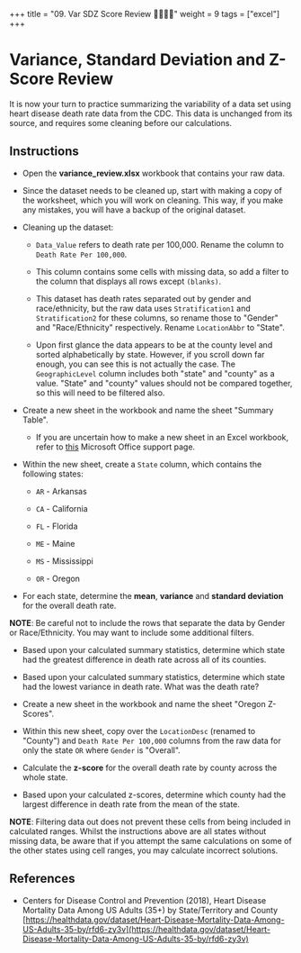 +++
title = "09. Var SDZ Score Review  👩‍🎓👨‍🎓"
weight = 9
tags = ["excel"] 
+++

# Variance, Standard Deviation and Z-Score Review

It is now your turn to practice summarizing the variability of a data set using heart disease death rate data from the CDC. This data is unchanged from its source, and requires some cleaning before our calculations.

## Instructions

* Open the **variance_review.xlsx** workbook that contains your raw data.

* Since the dataset needs to be cleaned up, start with making a copy of the worksheet, which you will work on cleaning. This way, if you make any mistakes, you will have a backup of the original dataset.

* Cleaning up the dataset:

  * `Data_Value` refers to death rate per 100,000. Rename the column to `Death Rate Per 100,000`.

  * This column contains some cells with missing data, so add a filter to the column that displays all rows except `(blanks)`.

  * This dataset has death rates separated out by gender and race/ethnicity, but the raw data uses `Stratification1` and `Stratification2` for these columns, so rename those to "Gender" and "Race/Ethnicity" respectively. Rename `LocationAbbr` to "State".

  * Upon first glance the data appears to be at the county level and sorted alphabetically by state. However, if you scroll down far enough, you can see this is not actually the case. The `GeographicLevel` column includes both "state" and "county" as a value. "State" and "county" values should not be compared together, so this will need to be filtered also.

* Create a new sheet in the workbook and name the sheet "Summary Table".

  * If you are uncertain how to make a new sheet in an Excel workbook, refer to [this](https://support.office.com/en-ie/article/insert-or-delete-a-worksheet-19d3d21e-a3b3-4e13-a422-d1f43f1faaf2) Microsoft Office support page.

* Within the new sheet, create a `State` column, which contains the following states:

  * `AR` - Arkansas

  * `CA` - California

  * `FL` - Florida

  * `ME` - Maine

  * `MS` - Mississippi

  * `OR` - Oregon

* For each state, determine the **mean**, **variance** and **standard deviation** for the overall death rate.

**NOTE**: Be careful not to include the rows that separate the data by Gender or Race/Ethnicity. You may want to include some additional filters.

* Based upon your calculated summary statistics, determine which state had the greatest difference in death rate across all of its counties.

* Based upon your calculated summary statistics, determine which state had the lowest variance in death rate. What was the death rate?

* Create a new sheet in the workbook and name the sheet "Oregon Z-Scores".

* Within this new sheet, copy over the `LocationDesc` (renamed to "County") and `Death Rate Per 100,000` columns from the raw data for only the state `OR` where `Gender` is "Overall".

* Calculate the **z-score** for the overall death rate by county across the whole state.

* Based upon your calculated z-scores, determine which county had the largest difference in death rate from the mean of the state.

**NOTE**: Filtering data out does not prevent these cells from being included in calculated ranges. Whilst the instructions above are all states without missing data, be aware that if you attempt the same calculations on some of the other states using cell ranges, you may calculate incorrect solutions.

## References

* Centers for Disease Control and Prevention (2018), Heart Disease Mortality Data Among US Adults (35+) by State/Territory and County [https://healthdata.gov/dataset/Heart-Disease-Mortality-Data-Among-US-Adults-35-by/rfd6-zy3v](https://healthdata.gov/dataset/Heart-Disease-Mortality-Data-Among-US-Adults-35-by/rfd6-zy3v)
